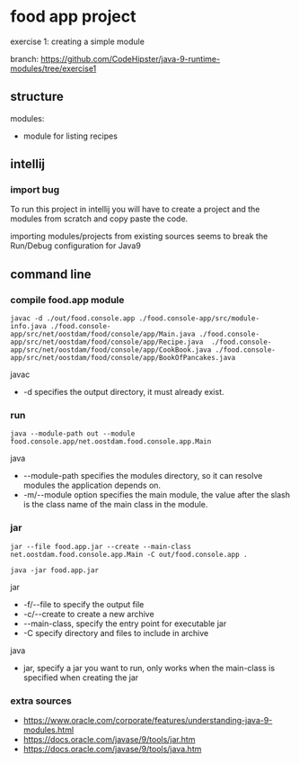 # food app project
exercise 1: creating a simple module

branch: https://github.com/CodeHipster/java-9-runtime-modules/tree/exercise1

## structure

modules:
 - module for listing recipes

## intellij 

### import bug

To run this project in intellij you will have to create a project and the modules from scratch
and copy paste the code.

importing modules/projects from existing sources seems to break the Run/Debug configuration for Java9

## command line

### compile food.app module
``` 
javac -d ./out/food.console.app ./food.console-app/src/module-info.java ./food.console-app/src/net/oostdam/food/console/app/Main.java ./food.console-app/src/net/oostdam/food/console/app/Recipe.java  ./food.console-app/src/net/oostdam/food/console/app/CookBook.java ./food.console-app/src/net/oostdam/food/console/app/BookOfPancakes.java 
```

javac
- -d specifies the output directory, it must already exist.

### run
```
java --module-path out --module food.console.app/net.oostdam.food.console.app.Main
```

java
- --module-path specifies the modules directory, so it can resolve modules the application depends on.
- -m/--module option specifies the main module, the value after the slash is the class name of the main class in the module.

### jar
```
jar --file food.app.jar --create --main-class net.oostdam.food.console.app.Main -C out/food.console.app .

java -jar food.app.jar
```

jar 
- -f/--file to specify the output file
- -c/--create to create a new archive
- --main-class, specify the entry point for executable jar
- -C specify directory and files to include in archive

java 
- jar, specify a jar you want to run, only works when the main-class is specified when creating the jar
    

### extra sources
- https://www.oracle.com/corporate/features/understanding-java-9-modules.html
- https://docs.oracle.com/javase/9/tools/jar.htm
- https://docs.oracle.com/javase/9/tools/java.htm




